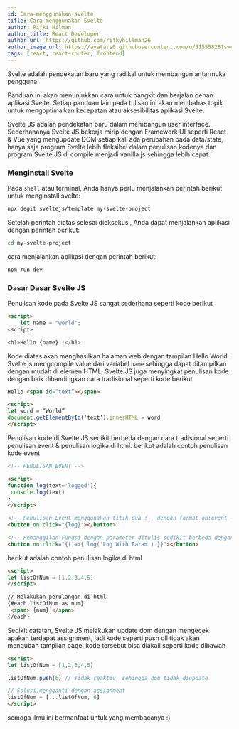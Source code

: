 ```yaml
---
id: Cara-menggunakan-svelte
title: Cara menggunakan Svelte
author: Rifki Hilman
author_title: React Developer
author_url: https://github.com/rifkyhillman26
author_image_url: https://avatars0.githubusercontent.com/u/51555828?s=460&v=4
tags: [react, react-router, frontend]
---
```


Svelte adalah pendekatan baru yang radikal untuk membangun antarmuka pengguna.

Panduan ini akan menunjukkan cara untuk bangkit dan berjalan denan aplikasi Svelte. Setiap panduan lain pada tulisan ini akan membahas topik untuk mengoptimalkan kecepatan atau aksesibilitas aplikasi Svelte.

<!--truncate-->

 Svelte JS adalah pendekatan baru dalam membangun user interface. Sederhananya Svelte JS bekerja mirip dengan Framework UI seperti React & Vue yang mengupdate DOM setiap kali ada perubahan pada data/state, hanya saja program Svelte lebih fleksibel dalam penulisan kodenya dan program Svelte JS di compile menjadi vanilla js sehingga lebih cepat.
 
### Menginstall Svelte

Pada `shell` atau terminal, Anda hanya perlu menjalankan perintah berikut untuk menginstall svelte:

```bash
npx degit sveltejs/template my-svelte-project
```


Setelah perintah diatas selesai dieksekusi, Anda dapat menjalankan aplikasi dengan perintah berikut:

```bash
cd my-svelte-project
```

cara menjalankan aplikasi dengan perintah berikut:

```bash
npm run dev
```
 
### Dasar Dasar Svelte JS

Penulisan kode pada Svelte JS sangat sederhana seperti kode berikut


```html
<script>
    let name = "world";
<script>

<h1>Hello {name} !</h1>

```

Kode diatas akan menghasilkan halaman web dengan tampilan Hello World . Svelte js mengcompile value dari variabel `name` sehingga dapat ditampilkan dengan mudah di elemen HTML. Svelte JS juga menyingkat penulisan kode dengan baik dibandingkan cara tradisional seperti kode berikut


```html
Hello <span id=”text”></span>

<script>
let word = “World”
document.getElementById(‘text’).innerHTML = word
</script>
```

Penulisan kode di Svelte JS sedikit berbeda dengan cara tradisional seperti penulisan event & penulisan logika di html. berikut adalah contoh penulisan kode event


```html
<!-- PENULISAN EVENT -->

<script>
function log(text='logged'){
 console.log(text)
}
</script>

<!-- Penulisan Event menggunakan titik dua : , dengan format on:event -->
<button on:click="{log}"></button>

<!-- Pemanggilan Fungsi dengan parameter ditulis sedikit berbeda dengan membuka fungsi baru -->
<button on:click="{()=>{ log('Log With Param') }}"></button>
```

berikut adalah contoh penulisan logika di html


```html
<script>
let listOfNum = [1,2,3,4,5]
</script>

// Melakukan perulangan di html
{#each listOfNum as num}
 <span> {num} </span>
{/each}
```

Sedikit catatan, Svelte JS melakukan update dom dengan mengecek apakah terdapat assignment, jadi kode seperti push dll tidak akan mengubah tampilan page. kode tersebut bisa diakali seperti kode dibawah


```html
<script>
let listOfNum = [1,2,3,4,5]

listOfNum.push(6) // Tidak reaktiv, sehingga dom tidak diupdate

// Solusi,mengganti dengan assignment
listOfNum = [...listOfNum, 6]
</script>
```

semoga ilmu ini bermanfaat untuk yang membacanya :)